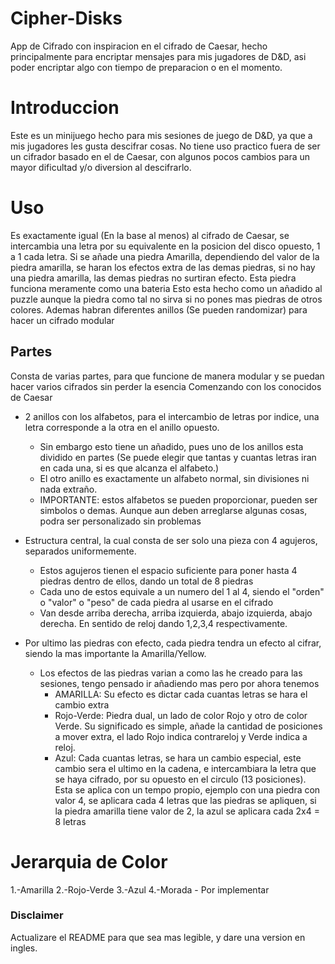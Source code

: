 # Cipher-Disks
App de Cifrado con inspiracion en el cifrado de Caesar, hecho principalmente para encriptar mensajes para mis jugadores de D&D, asi poder encriptar algo con tiempo de preparacion o en el momento.

# Introduccion

Este es un minijuego hecho para mis sesiones de juego de D&D, ya que a mis jugadores les gusta descifrar cosas.
No tiene uso practico fuera de ser un cifrador basado en el de Caesar, con algunos pocos cambios para un mayor dificultad y/o diversion al descifrarlo.

# Uso
Es exactamente igual (En la base al menos) al cifrado de Caesar, se intercambia una letra por su equivalente en la posicion del disco opuesto, 1 a 1 cada letra.
Si se añade una piedra Amarilla, dependiendo del valor de la piedra amarilla, se haran los efectos extra de las demas piedras, si no hay una piedra amarilla, las demas piedras no surtiran efecto. Esta piedra funciona meramente como una bateria
Esto esta hecho como un añadido al puzzle aunque la piedra como tal no sirva si no pones mas piedras de otros colores.
Ademas habran diferentes anillos (Se pueden randomizar) para hacer un cifrado modular

## Partes
Consta de varias partes, para que funcione de manera modular y se puedan hacer varios cifrados sin perder la esencia
Comenzando con los conocidos de Caesar

- 2 anillos con los alfabetos, para el intercambio de letras por indice, una letra corresponde a la otra en el anillo opuesto.
    - Sin embargo esto tiene un añadido, pues uno de los anillos esta dividido en partes (Se puede elegir que tantas y cuantas letras iran en cada una, si es que alcanza el alfabeto.)
    - El otro anillo es exactamente un alfabeto normal, sin divisiones ni nada extraño.
    - IMPORTANTE: estos alfabetos se pueden proporcionar, pueden ser simbolos o demas. Aunque aun deben arreglarse algunas cosas, podra ser personalizado sin problemas

- Estructura central, la cual consta de ser solo una pieza con 4 agujeros, separados uniformemente.
    - Estos agujeros tienen el espacio suficiente para poner hasta 4 piedras dentro de ellos, dando un total de 8 piedras
    - Cada uno de estos equivale a un numero del 1 al 4, siendo el "orden" o "valor" o "peso" de cada piedra al usarse en el cifrado
    - Van desde arriba derecha, arriba izquierda, abajo izquierda, abajo derecha. En sentido de reloj dando 1,2,3,4 respectivamente.

- Por ultimo las piedras con efecto, cada piedra tendra un efecto al cifrar, siendo la mas importante la Amarilla/Yellow.
    - Los efectos de las piedras varian a como las he creado para las sesiones, tengo pensado ir añadiendo mas pero por ahora tenemos
        - AMARILLA: Su efecto es dictar cada cuantas letras se hara el cambio extra
        - Rojo-Verde: Piedra dual, un lado de color Rojo y otro de color Verde. Su significado es simple, añade la cantidad de posiciones a mover extra, el lado Rojo indica contrareloj y Verde indica a reloj.
        - Azul: Cada cuantas letras, se hara un cambio especial, este cambio sera el ultimo en la cadena, e intercambiara la letra que se haya cifrado, por su opuesto en el circulo (13 posiciones). Esta se aplica con un tempo propio, ejemplo con una piedra con valor 4, se aplicara cada 4 letras que las piedras se apliquen, si la piedra amarilla tiene valor de 2, la azul se aplicara cada 2x4 = 8 letras

# Jerarquia de Color

1.-Amarilla
2.-Rojo-Verde
3.-Azul
4.-Morada - Por implementar


### Disclaimer ###
Actualizare el README para que sea mas legible, y dare una version en ingles.